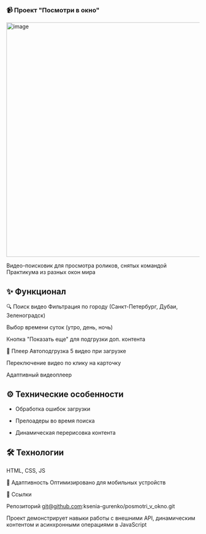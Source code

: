 
 ### 📹 Проект "Посмотри в окно"
<img width="1170" height="612" alt="image" src="https://github.com/user-attachments/assets/0c4cf0bb-4c21-4048-9c5f-9db1f1c3e2cb" />

Видео-поисковик для просмотра роликов, снятых командой Практикума из разных окон мира

## ✨ Функционал
🔍 Поиск видео
Фильтрация по городу (Санкт-Петербург, Дубаи, Зеленоградск)

Выбор времени суток (утро, день, ночь)

Кнопка "Показать еще" для подгрузки доп. контента

🎥 Плеер
Автоподгрузка 5 видео при загрузке

Переключение видео по клику на карточку

Адаптивный видеоплеер

## ⚙ Технические особенности
- Обработка ошибок загрузки

- Прелоадеры во время поиска

- Динамическая перерисовка контента

## 🛠 Технологии
HTML, CSS, JS

📱 Адаптивность
Оптимизировано для мобильных устройств

🔗 Ссылки

Репозиторий git@github.com:ksenia-gurenko/posmotri_v_okno.git

Проект демонстрирует навыки работы с внешними API, динамическим контентом и асинхронными операциями в JavaScript
